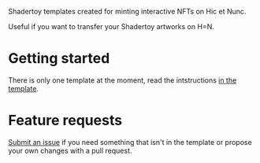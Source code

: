 Shadertoy templates created for minting interactive NFTs on Hic et Nunc.

Useful if you want to transfer your Shadertoy artworks on H=N.

# Getting started

There is only one template at the moment, read the intstructions [in the template](html-shadertoy-basic-template).

# Feature requests

[Submit an issue](https://github.com/oktomus/HicEtNunc-shadertoy-templates/issues) if you need something that isn't in the template or propose your own changes with a pull request.